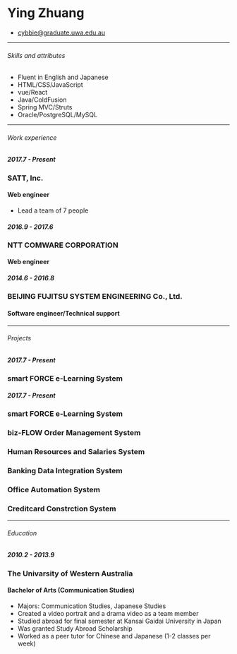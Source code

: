 # Ying Zhuang
* cybbie@graduate.uwa.edu.au
---
###### Skills and attributes
* Fluent in English and Japanese
* HTML/CSS/JavaScript
* vue/React
* Java/ColdFusion
* Spring MVC/Struts
* Oracle/PostgreSQL/MySQL
---
###### Work experience
##### 2017.7 - Present
### SATT, Inc.
#### Web engineer
* Lead a team of 7 people
##### 2016.9 - 2017.6
### NTT COMWARE CORPORATION
#### Web engineer
##### 2014.6 - 2016.8
### BEIJING FUJITSU SYSTEM ENGINEERING Co., Ltd.
#### Software engineer/Technical support
---
###### Projects
##### 2017.7 - Present
### smart FORCE e-Learning System
##### 2017.7 - Present
### smart FORCE e-Learning System
### biz-FLOW Order Management System
### Human Resources and Salaries System
### Banking Data Integration System
### Office Automation System
### Creditcard Constrction System
---
###### Education
##### 2010.2 - 2013.9
### The Univarsity of Western Australia
#### Bachelor of Arts (Communication Studies)
* Majors: Communication Studies, Japanese Studies
* Created a video portrait and a drama video as a team member
* Studied abroad for final semester at Kansai Gaidai University in Japan
* Was granted Study Abroad Scholarship
* Worked as a peer tutor for Chinese and Japanese (1-2 classes per week)
